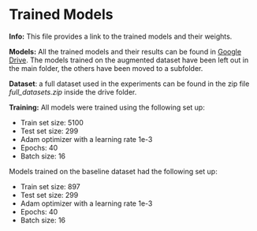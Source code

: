 # Trained Models

**Info:** This file provides a link to the trained models and their weights.

**Models:** All the trained models and their results can be found in [Google Drive](https://drive.google.com/drive/folders/1xrU92HZb4FoEOAKZw2ILF2h9hZiaqxma?usp=sharing).
The models trained on the augmented dataset have been left out in the main folder, the others have been moved to a subfolder.

**Dataset**: a full dataset used in the experiments can be found in the zip file *full_datasets.zip* inside the drive folder.

**Training:**
All models were trained using the following set up:
- Train set size: 5100 
- Test set size: 299
- Adam optimizer with a learning rate 1e-3
- Epochs: 40
- Batch size: 16

Models trained on the baseline dataset had the following set up:
- Train set size: 897 
- Test set size: 299
- Adam optimizer with a learning rate 1e-3
- Epochs: 40
- Batch size: 16
